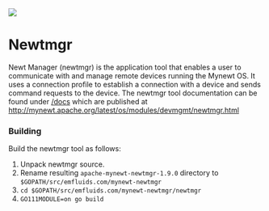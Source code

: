 <!--
#
# Licensed to the Apache Software Foundation (ASF) under one
# or more contributor license agreements.  See the NOTICE file
# distributed with this work for additional information
# regarding copyright ownership.  The ASF licenses this file
# to you under the Apache License, Version 2.0 (the
# "License"); you may not use this file except in compliance
# with the License.  You may obtain a copy of the License at
#
# http://www.apache.org/licenses/LICENSE-2.0
#
# Unless required by applicable law or agreed to in writing,
# software distributed under the License is distributed on an
# "AS IS" BASIS, WITHOUT WARRANTIES OR CONDITIONS OF ANY
#  KIND, either express or implied.  See the License for the
# specific language governing permissions and limitations
# under the License.
#
-->

<a href="https://github.com/apache/mynewt-newtmgr/actions/workflows/build.yml">
  <img src="https://github.com/apache/mynewt-newtmgr/actions/workflows/build.yml/badge.svg">
<a/>

# Newtmgr

Newt Manager (newtmgr) is the application tool that enables a user to communicate with and manage
remote devices running the Mynewt OS. It uses a connection profile to establish a connection with
a device and sends command requests to the device.
The newtmgr tool documentation can be found under [/docs](/docs) which are
published at http://mynewt.apache.org/latest/os/modules/devmgmt/newtmgr.html

### Building

Build the newtmgr tool as follows:

1. Unpack newtmgr source.
2. Rename resulting `apache-mynewt-newtmgr-1.9.0` directory to `$GOPATH/src/emfluids.com/mynewt-newtmgr`
3. `cd $GOPATH/src/emfluids.com/mynewt-newtmgr/newtmgr`
4. `GO111MODULE=on go build`
